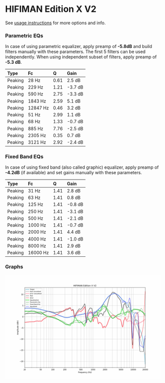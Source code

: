 # HIFIMAN Edition X V2
See [usage instructions](https://github.com/jaakkopasanen/AutoEq#usage) for more options and info.

### Parametric EQs
In case of using parametric equalizer, apply preamp of **-5.8dB** and build filters manually
with these parameters. The first 5 filters can be used independently.
When using independent subset of filters, apply preamp of **-5.3 dB**.

| Type    | Fc       |    Q | Gain    |
|:--------|:---------|:-----|:--------|
| Peaking | 28 Hz    | 0.61 | 2.5 dB  |
| Peaking | 229 Hz   | 1.21 | -3.7 dB |
| Peaking | 590 Hz   | 2.75 | -3.3 dB |
| Peaking | 1843 Hz  | 2.59 | 5.1 dB  |
| Peaking | 12847 Hz | 0.46 | 3.2 dB  |
| Peaking | 51 Hz    | 2.99 | 1.1 dB  |
| Peaking | 68 Hz    | 1.33 | -0.7 dB |
| Peaking | 885 Hz   | 7.76 | -2.5 dB |
| Peaking | 2305 Hz  | 0.35 | 0.7 dB  |
| Peaking | 3121 Hz  | 2.92 | -2.4 dB |

### Fixed Band EQs
In case of using fixed band (also called graphic) equalizer, apply preamp of **-4.2dB**
(if available) and set gains manually with these parameters.

| Type    | Fc       |    Q | Gain    |
|:--------|:---------|:-----|:--------|
| Peaking | 31 Hz    | 1.41 | 2.8 dB  |
| Peaking | 63 Hz    | 1.41 | 0.8 dB  |
| Peaking | 125 Hz   | 1.41 | -0.8 dB |
| Peaking | 250 Hz   | 1.41 | -3.1 dB |
| Peaking | 500 Hz   | 1.41 | -2.1 dB |
| Peaking | 1000 Hz  | 1.41 | -0.7 dB |
| Peaking | 2000 Hz  | 1.41 | 4.4 dB  |
| Peaking | 4000 Hz  | 1.41 | -1.0 dB |
| Peaking | 8000 Hz  | 1.41 | 2.9 dB  |
| Peaking | 16000 Hz | 1.41 | 3.6 dB  |

### Graphs
![](./HIFIMAN%20Edition%20X%20V2.png)